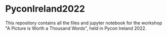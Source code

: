 # PyconIreland2022

This repository contains all the files and jupyter notebook for the workshop "A Picture is Worth a Thousand Words", held in Pycon Ireland 2022.

